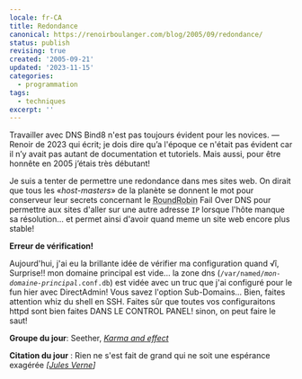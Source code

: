 ```yaml
---
locale: fr-CA
title: Redondance
canonical: https://renoirboulanger.com/blog/2005/09/redondance/
status: publish
revising: true
created: '2005-09-21'
updated: '2023-11-15'
categories:
  - programmation
tags:
  - techniques
excerpt: ''
---
```


<p>Travailler avec DNS Bind8 n'est pas toujours évident pour les novices. — Renoir de 2023 qui écrit; je dois dire qu’a l'époque ce n'était pas évident car il n’y avait pas autant de documentation et tutoriels. Mais aussi, pour être honnête en 2005 j’étais très débutant!</p>

<!--more-->

<p>Je suis a tenter de permettre une redondance dans mes sites web. On dirait que tous les «<em>host-masters</em>» de la planète se donnent le mot pour conserveur leur secrets concernant le <abbr title="DNSPro and Bind">RoundRobin</abbr> <abbr>Fail Over DNS</abbr> pour permettre aux sites d'aller sur une autre adresse <code>IP</code> lorsque l'hôte manque sa résolution... et permet ainsi d'avoir quand meme un site web encore plus stable!</p>

<p><strong>Erreur de vérification!</strong></p>

<p>Aujourd'hui, j'ai eu la brillante idée de vérifier ma configuration quand √î, Surprise!! mon domaine principal est vide... la zone dns (<code>/var/named/<em>mon-domaine-principal</em>.conf.db</code>) est vidée avec un truc que j'ai configuré pour le fun hier avec DirectAdmin! Vous savez l'option Sub-Domains... Bien, faites attention whiz du shell en SSH. Faites sûr que toutes vos configuraitons httpd sont bien faites DANS LE CONTROL PANEL! sinon, on peut faire le saut!</p>

<p><strong>Groupe du jour</strong>: Seether, <a href="http://music.yahoo.com/ar-292620-discography--Seether"><em>Karma and effect</em></a></p>

<p><strong>Citation du jour</strong> : Rien ne s'est fait de grand qui ne soit une espérance exagérée <em>[<a href="http://www.evene.fr/celebre/biographie/jules-verne-777.php">Jules Verne</a>]</em></p>
